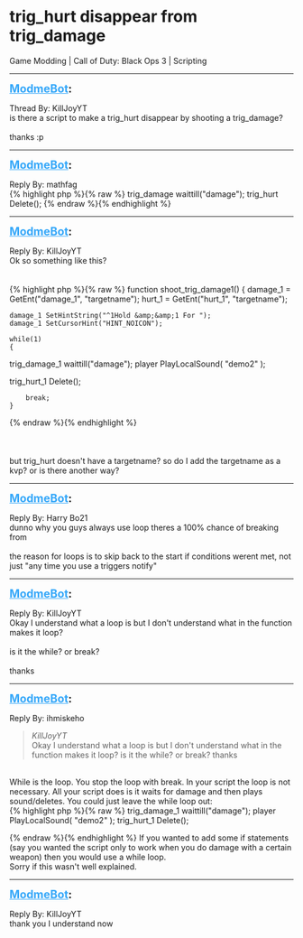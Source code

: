 # trig_hurt disappear from trig_damage
Game Modding | Call of Duty: Black Ops 3 | Scripting

---
<strong style="font-size: 1.4em;"><span style="text-decoration: underline;text-decoration-color: #34a7f9;"><span style="color:#34a7f9;">ModmeBot</span></span>:</strong>

<p>Thread By: KillJoyYT<br />is there a script to make a trig_hurt disappear by shooting a trig_damage?<br /> <br />thanks :p</p>

---
<strong style="font-size: 1.4em;"><span style="text-decoration: underline;text-decoration-color: #34a7f9;"><span style="color:#34a7f9;">ModmeBot</span></span>:</strong>

<p>Reply By: mathfag<br />{% highlight php %}{% raw %}
trig_damage waittill("damage");
trig_hurt Delete();
{% endraw %}{% endhighlight %}
</p>

---
<strong style="font-size: 1.4em;"><span style="text-decoration: underline;text-decoration-color: #34a7f9;"><span style="color:#34a7f9;">ModmeBot</span></span>:</strong>

<p>Reply By: KillJoyYT<br />Ok so something like this?<br /> <br /> <br />{% highlight php %}{% raw %}
function shoot_trig_damage1()
{
    damage_1 = GetEnt("damage_1", "targetname");
    hurt_1 = GetEnt("hurt_1", "targetname");
 
    damage_1 SetHintString("^1Hold &amp;&amp;1 For ");
    damage_1 SetCursorHint("HINT_NOICON");
 
    while(1)
    {
 trig_damage_1 waittill("damage"); 
    player PlayLocalSound( "demo2" );
 
 trig_hurt_1 Delete();
        
        break;
    }
{% endraw %}{% endhighlight %}
 <br /> <br /> <br /> <br /> <span style="color:transpa;">but trig_hurt doesn&#39;t have a targetname? so do I add the targetname as a kvp? or is there another way?</span></p>

---
<strong style="font-size: 1.4em;"><span style="text-decoration: underline;text-decoration-color: #34a7f9;"><span style="color:#34a7f9;">ModmeBot</span></span>:</strong>

<p>Reply By: Harry Bo21<br />dunno why you guys always use loop theres a 100% chance of breaking from<br /> <br />the reason for loops is to skip back to the start if conditions werent met, not just &quot;any time you use a triggers notify&quot;</p>

---
<strong style="font-size: 1.4em;"><span style="text-decoration: underline;text-decoration-color: #34a7f9;"><span style="color:#34a7f9;">ModmeBot</span></span>:</strong>

<p>Reply By: KillJoyYT<br />Okay I understand what a loop is but I don&#39;t understand what in the function makes it loop?<br /> <br />is it the while? or break?<br /> <br />thanks</p>

---
<strong style="font-size: 1.4em;"><span style="text-decoration: underline;text-decoration-color: #34a7f9;"><span style="color:#34a7f9;">ModmeBot</span></span>:</strong>

<p>Reply By: ihmiskeho<br /><blockquote><em>KillJoyYT</em><br />Okay I understand what a loop is but I don&#39;t understand what in the function makes it loop?   is it the while? or break?   thanks</blockquote><br /> While is the loop. You stop the loop with break. In your script the loop is not necessary. All your script does is it waits for damage and then plays sound/deletes. You could just leave the while loop out: <br />{% highlight php %}{% raw %}
trig_damage_1 waittill("damage"); 
 player PlayLocalSound( "demo2" );
 trig_hurt_1 Delete();
  
{% endraw %}{% endhighlight %}
If you wanted to add some if statements (say you wanted the script only to work when you do damage with a certain weapon) then you would use a while loop. <br />Sorry if this wasn&#39;t well explained.</p>

---
<strong style="font-size: 1.4em;"><span style="text-decoration: underline;text-decoration-color: #34a7f9;"><span style="color:#34a7f9;">ModmeBot</span></span>:</strong>

<p>Reply By: KillJoyYT<br />thank you I understand now</p>
